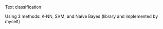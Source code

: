 Text classification

Using 3 methods: K-NN, SVM, and Naïve Bayes (library and implemented by myself)